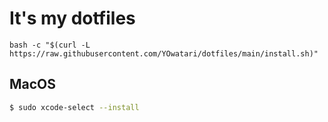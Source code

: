 # It's my dotfiles

```
bash -c "$(curl -L https://raw.githubusercontent.com/YOwatari/dotfiles/main/install.sh)"
```

## MacOS

```bash
$ sudo xcode-select --install
```
